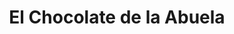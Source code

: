 ---
title: "El Chocolate de la Abuela"
url: /babahoyo/el-chocolate-de-la-abuela/
shop: chocolate
---